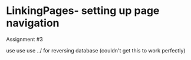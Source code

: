 # LinkingPages- setting up page navigation
Assignment #3

use <a href= "exact link of page" for absolute links></a>
       use <a href = "navigate by folders in directory and position of file" for relative links></a>
       use ../ for reversing database (couldn't get this to work perfectly)
       
